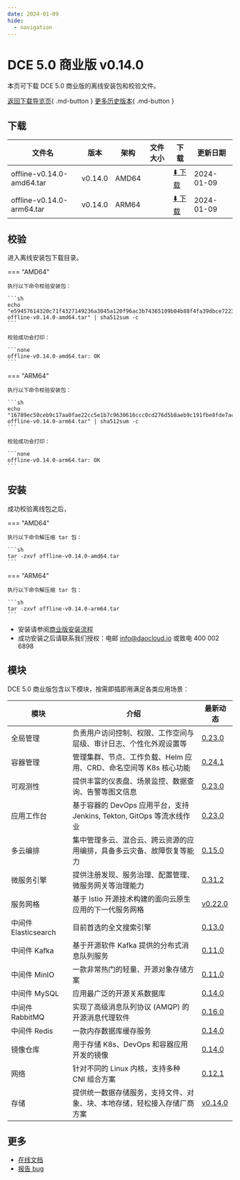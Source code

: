 ```yaml
---
date: 2024-01-09
hide:
  - navigation
---
```


# DCE 5.0 商业版 v0.14.0

本页可下载 DCE 5.0 商业版的离线安装包和校验文件。

[返回下载导览页](../index.md#_2){ .md-button } [更多历史版本](./dce5-installer-history.md){ .md-button }

## 下载

| 文件名                      | 版本    | 架构 | 文件大小 | 下载                                           | 更新日期   |
| ----------------------------- | ------- | -------- | ---------------------------------------------- | ---------- | ----------------------------- |
| offline-v0.14.0-amd64.tar | v0.14.0 | AMD64 |  | [:arrow_down: 下载](https://qiniu-download-public.daocloud.io/DaoCloud_Enterprise/dce5/offline-v0.14.0-amd64.tar) | 2024-01-09 |
| offline-v0.14.0-arm64.tar | v0.14.0 | ARM64 |  | [:arrow_down: 下载](https://qiniu-download-public.daocloud.io/DaoCloud_Enterprise/dce5/offline-v0.14.0-arm64.tar) | 2024-01-09 |

## 校验

进入离线安装包下载目录。

=== "AMD64"

    执行以下命令校验安装包：

    ```sh
    echo "e59457614320c71f4327149236a3045a120f96ac3b74365109b04b88f4fa39dbce72239e6f3d8252843c86f7b1e86e1da6102c1efd596a8c034e5ae0075704d2  offline-v0.14.0-amd64.tar" | sha512sum -c
    ```

    校验成功会打印：

    ```none
    offline-v0.14.0-amd64.tar: OK
    ```

=== "ARM64"

    执行以下命令校验安装包：

    ```sh
    echo "16789ec50ceb9c17aa0fae22cc5e1b7c9630616ccc0cd276d5b8aeb9c191fbe8fde7ac0380453f8ef404ee602f2f20fefbaaa15e081f1957e378df6c747d4181  offline-v0.14.0-arm64.tar" | sha512sum -c
    ```

    校验成功会打印：

    ```none
    offline-v0.14.0-arm64.tar: OK
    ```

## 安装

成功校验离线包之后，

=== "AMD64"

    执行以下命令解压缩 tar 包：

    ```sh
    tar -zxvf offline-v0.14.0-amd64.tar
    ```

=== "ARM64"

    执行以下命令解压缩 tar 包：

    ```sh
    tar -zxvf offline-v0.14.0-arm64.tar
    ```

- 安装请参阅[商业版安装流程](../../install/commercial/start-install.md)
- 成功安装之后请联系我们授权：电邮 info@daocloud.io 或致电 400 002 6898

## 模块

DCE 5.0 商业版包含以下模块，按需即插即用满足各类应用场景：

| 模块                 | 介绍                                                                     | 最新动态                                                      |
| -------------------- | ------------------------------------------------------------------------ | ------------------------------------------------------------- |
| 全局管理             | 负责用户访问控制、权限、工作空间与层级、审计日志、个性化外观设置等             | [0.23.0](../../ghippo/intro/release-notes.md#0230)    |
| 容器管理             | 管理集群、节点、工作负载、Helm 应用、CRD、命名空间等 K8s 核心功能        | [0.24.1](../../kpanda/intro/release-notes.md#0241)    |
| 可观测性             | 提供丰富的仪表盘、场景监控、数据查询、告警等图文信息                     | [0.23.0](../../insight/intro/releasenote.md#0230)     |
| 应用工作台           | 基于容器的 DevOps 应用平台，支持 Jenkins, Tekton, GitOps 等流水线作业    | [0.23.0](../../amamba/intro/release-notes.md#0230)      |
| 多云编排             | 集中管理多云、混合云、跨云资源的应用编排，具备多云灾备、故障恢复等能力   | [0.15.0](../../kairship/intro/release-notes.md#0150)         |
| 微服务引擎           | 提供注册发现、服务治理、配置管理、微服务网关等治理能力                   | [0.31.2](../../skoala/intro/release-notes.md#0312)             |
| 服务网格             | 基于 Istio 开源技术构建的面向云原生应用的下一代服务网格                  | [v0.22.0](../../mspider/intro/release-notes.md#v0220)          |
| 中间件 Elasticsearch | 目前首选的全文搜索引擎                                                   | [0.13.0](../../middleware/elasticsearch/release-notes.md#0130) |
| 中间件 Kafka         | 基于开源软件 Kafka 提供的分布式消息队列服务                              | [0.11.0](../../middleware/kafka/release-notes.md#0110)          |
| 中间件 MinIO         | 一款非常热门的轻量、开源对象存储方案                                     | [0.11.0](../../middleware/minio/release-notes.md#0110)          |
| 中间件 MySQL         | 应用最广泛的开源关系数据库                                               | [0.14.0](../../middleware/mysql/release-notes.md#0140)           |
| 中间件 RabbitMQ      | 实现了高级消息队列协议 (AMQP) 的开源消息代理软件                         | [0.16.0](../../middleware/rabbitmq/release-notes.md#0160)        |
| 中间件 Redis         | 一款内存数据库缓存服务                                                   | [0.14.0](../../middleware/redis/release-notes.md#0140)           |
| 镜像仓库             | 用于存储 K8s、DevOps 和容器应用开发的镜像                                | [0.14.0](../../dce/dce-rn/20230630.md)                            |
| 网络                 | 针对不同的 Linux 内核，支持多种 CNI 组合方案                             | [0.12.1](../../dce/dce-rn/20230630.md)                            |
| 存储                 | 提供统一数据存储服务，支持文件、对象、块、本地存储，轻松接入存储厂商方案 | [v0.14.0](../../dce/dce-rn/20230630.md)                            |

## 更多

- [在线文档](../../dce/index.md)
- [报告 bug](https://github.com/DaoCloud/DaoCloud-docs/issues)
